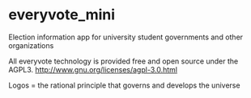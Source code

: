everyvote_mini
==============

Election information app for university student governments and other organizations


All everyvote technology is provided free and open source under the AGPL3.
  http://www.gnu.org/licenses/agpl-3.0.html


Logos = the rational principle that governs and develops the universe
